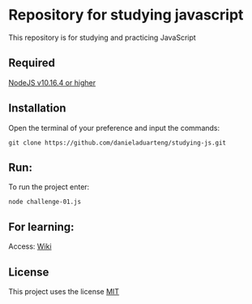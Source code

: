 # Repository for studying javascript
This repository is for studying and practicing JavaScript

## Required
[NodeJS v10.16.4 or higher](https://nodejs.org/en/)

## Installation
Open the terminal of your preference and input the commands:

`git clone https://github.com/danieladuarteng/studying-js.git`

## Run:
To run the project enter:

`node challenge-01.js`

## For learning: 
Access: [Wiki](https://github.com/danieladuarteng/studying-js/wiki)

## License

This project uses the license [MIT](https://choosealicense.com/licenses/mit/)
